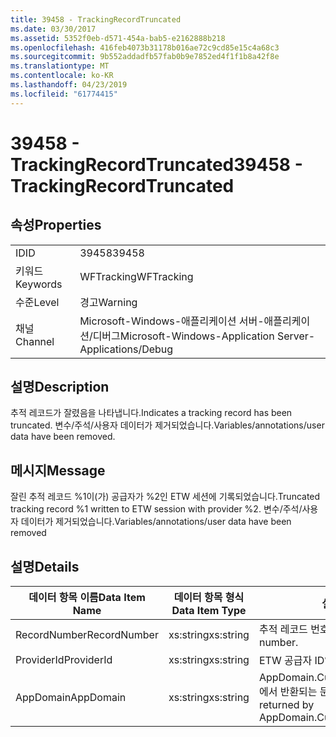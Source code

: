 ```yaml
---
title: 39458 - TrackingRecordTruncated
ms.date: 03/30/2017
ms.assetid: 5352f0eb-d571-454a-bab5-e2162888b218
ms.openlocfilehash: 416feb4073b31178b016ae72c9cd85e15c4a68c3
ms.sourcegitcommit: 9b552addadfb57fab0b9e7852ed4f1f1b8a42f8e
ms.translationtype: MT
ms.contentlocale: ko-KR
ms.lasthandoff: 04/23/2019
ms.locfileid: "61774415"
---
```

# <a name="39458---trackingrecordtruncated"></a><span data-ttu-id="89e77-102">39458 - TrackingRecordTruncated</span><span class="sxs-lookup"><span data-stu-id="89e77-102">39458 - TrackingRecordTruncated</span></span>
## <a name="properties"></a><span data-ttu-id="89e77-103">속성</span><span class="sxs-lookup"><span data-stu-id="89e77-103">Properties</span></span>  
  
|||  
|-|-|  
|<span data-ttu-id="89e77-104">ID</span><span class="sxs-lookup"><span data-stu-id="89e77-104">ID</span></span>|<span data-ttu-id="89e77-105">39458</span><span class="sxs-lookup"><span data-stu-id="89e77-105">39458</span></span>|  
|<span data-ttu-id="89e77-106">키워드</span><span class="sxs-lookup"><span data-stu-id="89e77-106">Keywords</span></span>|<span data-ttu-id="89e77-107">WFTracking</span><span class="sxs-lookup"><span data-stu-id="89e77-107">WFTracking</span></span>|  
|<span data-ttu-id="89e77-108">수준</span><span class="sxs-lookup"><span data-stu-id="89e77-108">Level</span></span>|<span data-ttu-id="89e77-109">경고</span><span class="sxs-lookup"><span data-stu-id="89e77-109">Warning</span></span>|  
|<span data-ttu-id="89e77-110">채널</span><span class="sxs-lookup"><span data-stu-id="89e77-110">Channel</span></span>|<span data-ttu-id="89e77-111">Microsoft-Windows-애플리케이션 서버-애플리케이션/디버그</span><span class="sxs-lookup"><span data-stu-id="89e77-111">Microsoft-Windows-Application Server-Applications/Debug</span></span>|  
  
## <a name="description"></a><span data-ttu-id="89e77-112">설명</span><span class="sxs-lookup"><span data-stu-id="89e77-112">Description</span></span>  
 <span data-ttu-id="89e77-113">추적 레코드가 잘렸음을 나타냅니다.</span><span class="sxs-lookup"><span data-stu-id="89e77-113">Indicates a tracking record has been truncated.</span></span> <span data-ttu-id="89e77-114">변수/주석/사용자 데이터가 제거되었습니다.</span><span class="sxs-lookup"><span data-stu-id="89e77-114">Variables/annotations/user data have been removed.</span></span>  
  
## <a name="message"></a><span data-ttu-id="89e77-115">메시지</span><span class="sxs-lookup"><span data-stu-id="89e77-115">Message</span></span>  
 <span data-ttu-id="89e77-116">잘린 추적 레코드 %1이(가) 공급자가 %2인 ETW 세션에 기록되었습니다.</span><span class="sxs-lookup"><span data-stu-id="89e77-116">Truncated tracking record %1 written to ETW session with provider %2.</span></span> <span data-ttu-id="89e77-117">변수/주석/사용자 데이터가 제거되었습니다.</span><span class="sxs-lookup"><span data-stu-id="89e77-117">Variables/annotations/user data have been removed</span></span>  
  
## <a name="details"></a><span data-ttu-id="89e77-118">설명</span><span class="sxs-lookup"><span data-stu-id="89e77-118">Details</span></span>  
  
|<span data-ttu-id="89e77-119">데이터 항목 이름</span><span class="sxs-lookup"><span data-stu-id="89e77-119">Data Item Name</span></span>|<span data-ttu-id="89e77-120">데이터 항목 형식</span><span class="sxs-lookup"><span data-stu-id="89e77-120">Data Item Type</span></span>|<span data-ttu-id="89e77-121">설명</span><span class="sxs-lookup"><span data-stu-id="89e77-121">Description</span></span>|  
|--------------------|--------------------|-----------------|  
|<span data-ttu-id="89e77-122">RecordNumber</span><span class="sxs-lookup"><span data-stu-id="89e77-122">RecordNumber</span></span>|<span data-ttu-id="89e77-123">xs:string</span><span class="sxs-lookup"><span data-stu-id="89e77-123">xs:string</span></span>|<span data-ttu-id="89e77-124">추적 레코드 번호입니다.</span><span class="sxs-lookup"><span data-stu-id="89e77-124">The tracking record number.</span></span>|  
|<span data-ttu-id="89e77-125">ProviderId</span><span class="sxs-lookup"><span data-stu-id="89e77-125">ProviderId</span></span>|<span data-ttu-id="89e77-126">xs:string</span><span class="sxs-lookup"><span data-stu-id="89e77-126">xs:string</span></span>|<span data-ttu-id="89e77-127">ETW 공급자 ID입니다.</span><span class="sxs-lookup"><span data-stu-id="89e77-127">The ETW provider id.</span></span>|  
|<span data-ttu-id="89e77-128">AppDomain</span><span class="sxs-lookup"><span data-stu-id="89e77-128">AppDomain</span></span>|<span data-ttu-id="89e77-129">xs:string</span><span class="sxs-lookup"><span data-stu-id="89e77-129">xs:string</span></span>|<span data-ttu-id="89e77-130">AppDomain.CurrentDomain.FriendlyName에서 반환되는 문자열입니다.</span><span class="sxs-lookup"><span data-stu-id="89e77-130">The string returned by AppDomain.CurrentDomain.FriendlyName.</span></span>|
